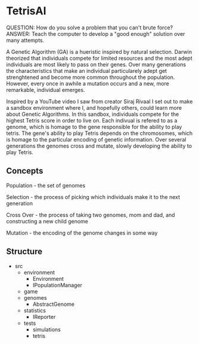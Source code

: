 # TetrisAI
QUESTION: How do you solve a problem that you can't brute force?
ANSWER: Teach the computer to develop a "good enough" solution over many attempts. 

A Genetic Algorithm (GA) is a hueristic inspired by natural selection. Darwin theorized that individuals compete for limited resources and the most adept individuals are most likely to pass on their genes. Over many generations the characteristics that make an individual particularely adept get strenghtened and become more common throughout the population. However, every once in awhile a mutation occurs and a new, more remarkable, individual emerges.

Inspired by a YouTube video I saw from creator Siraj Rivaal I set out to make a sandbox environment where I, and hopefully others, could learn more about Genetic Algorithms. In this sandbox, individuals compete for the highest Tetris score in order to live on. Each indivual is refered to as a genome, which is homage to the gene responsible for the ability to play tetris. The gene's ability to play Tetris depends on the chromosomes, which is homage to the particular encoding of genetic information. Over several generations the genomes cross and mutate, slowly developing the ability to play Tetris.

## Concepts
Population - the set of genomes

Selection - the process of picking which individuals make it to the next generation

Cross Over - the process of taking two genomes, mom and dad, and constructing a new child genome

Mutation - the encoding of the genome changes in some way

## Structure
* src
  * environment
    * Environment
    * IPopulationManager
  * game
  * genomes
    * AbstractGenome
  * statistics
    * IReporter
  * tests
    * simulations
    * tetris
